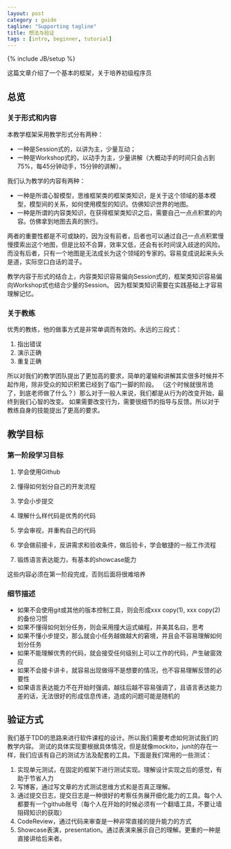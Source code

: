 ```yaml
---
layout: post
category : guide
tagline: "Supporting tagline"
title: 想法与验证
tags : [intro, beginner, tutorial]
---
```

{% include JB/setup %}

这篇文章介绍了一个基本的框架，关于培养初级程序员

## 总览

### 关于形式和内容

本教学框架采用教学形式分有两种：

- 一种是Session式的，以讲为主，少量互动；
- 一种是Workshop式的，以动手为主，少量讲解（大概动手的时间只会占到75%，每45分钟动手，15分钟的讲解）。

我们认为教学的内容有两种：

- 一种是所谓心智模型，思维框架类的框架类知识，是关于这个领域的基本模型，模型间的关系，如何使用模型的知识。仿佛知识世界的地图。
- 一种是所谓的内容类知识，在获得框架类知识之后，需要自己一点点积累的内容。仿佛拿到地图去真的旅行。

两者的重要性都是不可或缺的，因为没有前者，后者也可以通过自己一点点积累慢慢摸索出这个地图，但是比较不合算，效率又低，还会有长时间误入歧途的风险。
而没有后者，只有一个地图是无法成长为这个领域的专家的。容易变成说起来头头是道，实际空口白话的混子。

教学内容于形式的结合上，内容类知识容易偏向Session式的，框架类知识容易偏向Workshop式也结合少量的Session。
因为框架类知识需要在实践基础上才容易理解记忆。

### 关于教练

优秀的教练，他的做事方式是非常单调而有效的。永远的三段式：

1. 指出错误
2. 演示正确
3. 重复正确

所以对我们的教学团队提出了更加高的要求，简单的灌输和讲解其实很多时候并不起作用，除非受众的知识积累已经到了临门一脚的阶段。
（这个时候就很吊诡了，到底老师做了什么？）那么对于一般人来说，我们都是从行为的改变开始，最终到我们心智的改变。
如果需要改变行为，需要很细节的指导与反馈。所以对于教练自身的技能提出了更高的要求。


## 教学目标

### 第一阶段学习目标


1. 学会使用Github
2. 懂得如何划分自己的开发流程
3. 学会小步提交

4. 理解什么样代码是优秀的代码
5. 学会审视，并重构自己的代码

6. 学会做前接卡，反讲需求和验收条件，做后验卡，学会敏捷的一般工作流程
7. 锻炼语言表达能力，有基本的showcase能力

这些内容必须在第一阶段完成，否则后面将很难培养

### 细节描述

- 如果不会使用git或其他的版本控制工具，则会形成xxx copy(1), xxx copy(2) 的备份习惯
- 如果不懂得如何划分任务，则会采用撞大运式编程，并美其名曰，思考
- 如果不懂小步提交，那么就会小任务越做越大的窘境，并且会不容易理解如何划分任务
- 如果不能理解优秀的代码，就会接受任何级别上可以工作的代码，产生破窗效应
- 如果不会接卡讲卡，就容易出现做得不是想要的情况，也不容易理解反馈的必要性
- 如果语言表达能力不在开始时强调，越往后越不容易强调了，且语言表达能力差的话，无法很好的形成信息传递，造成的问题可能是随机的

## 验证方式

我们基于TDD的思路来进行软件课程的设计。所以我们需要考虑如何测试我们的教学内容。
测试的具体实现要根据具体情况，但是就像mockito，junit的存在一样，我们应该有自己的测试方法及配套的工具。下面是我们常用的一些测试：

1. 实现单元测试，在固定的框架下进行测试实现。理解设计实现之后的感觉，有助于节省人力
2. 写博客，通过写文章的方式测试思维方式和是否真正理解。
3. 通过提交日志，提交日志是一种很好的考察任务展开细化能力的工具。每个人都要有一个github账号（每个人在开始的时候必须有一个翻墙工具，不要让墙阻碍知识的获取）
4. CodeReview，通过代码来审查是一种非常直接的提升能力的方式
5. Showcase表演，presentation。通过表演来展示自己的理解。更重的一种是直接讲给后来者。
